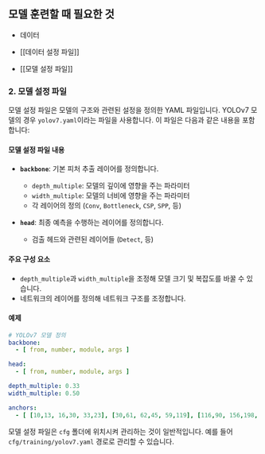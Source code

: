 ## 모델 훈련할 때 필요한 것
- 데이터
- [[데이터 설정 파일]]

- [[모델 설정 파일]]


### 2. 모델 설정 파일

모델 설정 파일은 모델의 구조와 관련된 설정을 정의한 YAML 파일입니다. YOLOv7 모델의 경우 `yolov7.yaml`이라는 파일을 사용합니다. 이 파일은 다음과 같은 내용을 포함합니다:

#### 모델 설정 파일 내용

- **`backbone`**: 기본 피처 추출 레이어를 정의합니다.
    
    - `depth_multiple`: 모델의 깊이에 영향을 주는 파라미터
    - `width_multiple`: 모델의 너비에 영향을 주는 파라미터
    - 각 레이어의 정의 (`Conv`, `Bottleneck`, `CSP`, `SPP`, 등)
- **`head`**: 최종 예측을 수행하는 레이어를 정의합니다.
    
    - 검출 헤드와 관련된 레이어들 (`Detect`, 등)

#### 주요 구성 요소

- `depth_multiple`과 `width_multiple`을 조정해 모델 크기 및 복잡도를 바꿀 수 있습니다.
- 네트워크의 레이어를 정의해 네트워크 구조를 조정합니다.

#### 예제

```yaml
# YOLOv7 모델 정의
backbone:
  - [ from, number, module, args ]

head:
  - [ from, number, module, args ]

depth_multiple: 0.33
width_multiple: 0.50

anchors:
  - [ [10,13, 16,30, 33,23], [30,61, 62,45, 59,119], [116,90, 156,198, 373,326] ]
```

모델 설정 파일은 `cfg` 폴더에 위치시켜 관리하는 것이 일반적입니다. 예를 들어 `cfg/training/yolov7.yaml` 경로로 관리할 수 있습니다.